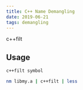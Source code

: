 ```yaml
---
title: C++ Name Demangling
date: 2019-06-21
tags: demangling
---
```


c++filt

## Usage
````sh
c++filt symbol
````

````sh
nm libmy.a | c++filt | less
````
